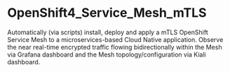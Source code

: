 # OpenShift4_Service_Mesh_mTLS
Automatically (via scripts) install, deploy and apply a mTLS OpenShift Service Mesh to a microservices-based Cloud Native application.
Observe the near real-time encrypted traffic flowing bidirectionally within the Mesh via Grafana dashboard and the Mesh topology/configuration via Kiali dashboard.
